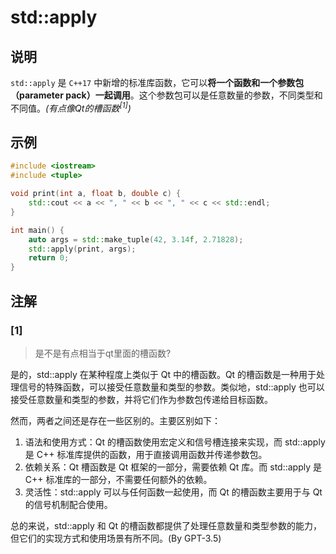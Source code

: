 # std::apply
## 说明
`std::apply` 是 `C++17` 中新增的标准库函数，它可以**将一个函数和一个参数包（parameter pack）一起调用**。这个参数包可以是任意数量的参数，不同类型和不同值。*(有点像Qt的槽函数<sup>[1]</sup>)*

## 示例

```C++
#include <iostream>
#include <tuple>

void print(int a, float b, double c) {
    std::cout << a << ", " << b << ", " << c << std::endl;
}

int main() {
    auto args = std::make_tuple(42, 3.14f, 2.71828);
    std::apply(print, args);
    return 0;
}
```

## 注解
### [1]
> 是不是有点相当于qt里面的槽函数?

是的，std::apply 在某种程度上类似于 Qt 中的槽函数。Qt 的槽函数是一种用于处理信号的特殊函数，可以接受任意数量和类型的参数。类似地，std::apply 也可以接受任意数量和类型的参数，并将它们作为参数包传递给目标函数。

然而，两者之间还是存在一些区别的。主要区别如下：

1. 语法和使用方式：Qt 的槽函数使用宏定义和信号槽连接来实现，而 std::apply 是 C++ 标准库提供的函数，用于直接调用函数并传递参数包。
2. 依赖关系：Qt 槽函数是 Qt 框架的一部分，需要依赖 Qt 库。而 std::apply 是 C++ 标准库的一部分，不需要任何额外的依赖。
3. 灵活性：std::apply 可以与任何函数一起使用，而 Qt 的槽函数主要用于与 Qt 的信号机制配合使用。

总的来说，std::apply 和 Qt 的槽函数都提供了处理任意数量和类型参数的能力，但它们的实现方式和使用场景有所不同。(By GPT-3.5)